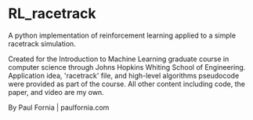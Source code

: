# RL_racetrack

A python implementation of reinforcement learning applied to a simple racetrack simulation.

Created for the Introduction to Machine Learning graduate course in computer science 
through Johns Hopkins Whiting School of Engineering.
Application idea, 'racetrack' file, and high-level algorithms pseudocode 
were provided as part of the course.
All other content including code, the paper, and video are my own. 

By Paul Fornia | paulfornia.com 

